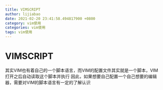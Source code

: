 ```yaml
---
title: VIMSCRIPT
author: lijiabao
date: 2021-02-20 23:41:58.494817900 +0800
category: vim使用
categories: vim使用
tags: vim使用
---
```


# VIMSCRIPT
其实VIM也有着自己的一个脚本语言，而VIM的配置文件其实就是一个脚本，VIM打开之后自动读取这个脚本并执行
因此，如果想要自己配置一个自己想要的编辑器，需要对VIM的脚本语言有一定的了解认识

##